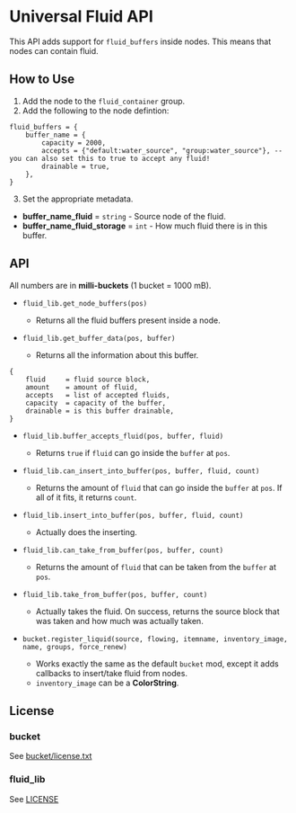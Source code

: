 # Universal Fluid API
This API adds support for `fluid_buffers` inside nodes. This means that nodes can contain fluid.

## How to Use
1. Add the node to the `fluid_container` group.
2. Add the following to the node defintion:
```
fluid_buffers = {
    buffer_name = {
        capacity = 2000,
        accepts = {"default:water_source", "group:water_source"}, -- you can also set this to true to accept any fluid!
        drainable = true,
    },
}
```
3. Set the appropriate metadata.

* **buffer_name_fluid** = `string` 		- Source node of the fluid.
* **buffer_name_fluid_storage** = `int` 	- How much fluid there is in this buffer.

## API
All numbers are in **milli-buckets** (1 bucket = 1000 mB).

* `fluid_lib.get_node_buffers(pos)`
	* Returns all the fluid buffers present inside a node.

* `fluid_lib.get_buffer_data(pos, buffer)`
	* Returns all the information about this buffer.
```
{
    fluid     = fluid source block,
    amount    = amount of fluid,
    accepts   = list of accepted fluids,
    capacity  = capacity of the buffer,
    drainable = is this buffer drainable,
}
```

* `fluid_lib.buffer_accepts_fluid(pos, buffer, fluid)`
	* Returns `true` if `fluid` can go inside the `buffer` at `pos`.

* `fluid_lib.can_insert_into_buffer(pos, buffer, fluid, count)`
	* Returns the amount of `fluid` that can go inside the `buffer` at `pos`. If all of it fits, it returns `count`.

* `fluid_lib.insert_into_buffer(pos, buffer, fluid, count)`
	* Actually does the inserting.

* `fluid_lib.can_take_from_buffer(pos, buffer, count)`
	* Returns the amount of `fluid` that can be taken from the `buffer` at `pos`.

* `fluid_lib.take_from_buffer(pos, buffer, count)`
	* Actually takes the fluid. On success, returns the source block that was taken and how much was actually taken.

* `bucket.register_liquid(source, flowing, itemname, inventory_image, name, groups, force_renew)`
	* Works exactly the same as the default `bucket` mod, except it adds callbacks to insert/take fluid from nodes.
	* `inventory_image` can be a **ColorString**.

## License
### bucket
See [bucket/license.txt](bucket/license.txt)
### fluid_lib
See [LICENSE](LICENSE)
